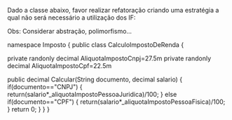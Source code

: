 Dado a classe abaixo, favor realizar refatoração criando uma estratégia a qual não será necessário a utilização dos IF:

Obs: Considerar abstração, polimorfismo...

namespace Imposto { public class CalculoImpostoDeRenda {

  private randonly decimal AliquotaImpostoCnpj=27.5m 
  private randonly decimal AliquotaImpostoCpf=22.5m

  public decimal Calcular(String documento, decimal salario)
  {
      if(documento=="CNPJ")
      {
      return(salario*_aliquotaImpostoPessoaJuridica)/100;
   }
   else
      if(documento=="CPF")
   {
   return(salario*_aliquotaImpostoPessoaFisica)/100;
}
return 0;
}
} } 
